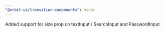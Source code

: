 ```yaml
---
"@orbit-ui/transition-components": minor
---
```


Added support for size prop on textInput / SearchInput and PasswordInput
